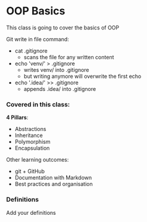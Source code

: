 # OOP Basics

This class is going to cover the basics of OOP

Git write in file command:
- cat .gitignore
    - scans the file for any written content
- echo 'venv/' > .gitignore 
    - writes venv/ into .gitignore
    - but writing anymore will overwrite the first echo
- echo '.idea/' >> .gitignore
    - appends .idea/ into .gitignore

### Covered in this class:

**4 Pillars**:
- Abstractions
- Inheritance
- Polymorphism
- Encapsulation

Other learning outcomes:
- git + GitHub
- Documentation with Markdown 
- Best practices and organisation

### Definitions

Add your definitions


